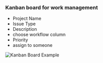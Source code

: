 ### Kanban board for work management

* Project Name
* Issue Type
* Description
* choose workflow column
* Priority
* assign to someone

![Kanban Board Example](https://upload.wikimedia.org/wikipedia/commons/f/f5/Kanban_board_example.jpg)
